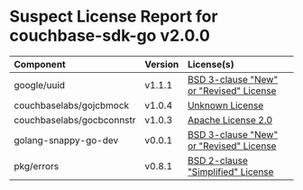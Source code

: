 
Suspect License Report for couchbase-sdk-go v2.0.0
==================================================

|Component|Version|License(s)|
| :--- | :--- | :--- |
|google/uuid|v1.1.1|[BSD 3-clause "New" or "Revised" License](../../license-data/3d238144-44e6-450e-b523-3defbdaed9dc.txt)|
|couchbaselabs/gojcbmock|v1.0.4|[Unknown License](../../license-data/00000000-0010-0000-0000-000000000000.txt)|
|couchbaselabs/gocbconnstr|v1.0.3|[Apache License 2.0](../../license-data/7cae335f-1193-421e-92f1-8802b4243e93.txt)|
|golang-snappy-go-dev|v0.0.1|[BSD 3-clause "New" or "Revised" License](../../license-data/3d238144-44e6-450e-b523-3defbdaed9dc.txt)|
|pkg/errors|v0.8.1|[BSD 2-clause "Simplified" License](../../license-data/cc875133-df38-4806-9921-473e0ef01a87.txt)|
